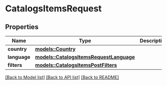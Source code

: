 # CatalogsItemsRequest

## Properties

Name | Type | Description | Notes
------------ | ------------- | ------------- | -------------
**country** | [**models::Country**](Country.md) |  | 
**language** | [**models::CatalogsItemsRequestLanguage**](CatalogsItemsRequest_language.md) |  | 
**filters** | [**models::CatalogsItemsPostFilters**](CatalogsItemsPostFilters.md) |  | 

[[Back to Model list]](../README.md#documentation-for-models) [[Back to API list]](../README.md#documentation-for-api-endpoints) [[Back to README]](../README.md)


